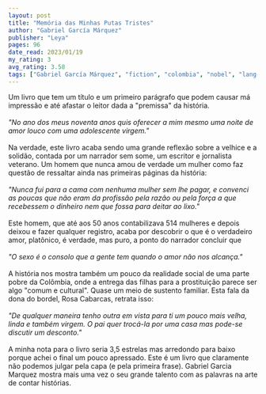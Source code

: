 ```yaml
---
layout: post
title: "Memória das Minhas Putas Tristes"
author: "Gabriel García Márquez"
publisher: "Leya"
pages: 96
date_read: 2023/01/19
my_rating: 3
avg_rating: 3.58
tags: ["Gabriel García Márquez", "fiction", "colombia", "nobel", "lang-pt"]
---
```


Um livro que tem um título e um primeiro parágrafo que podem causar má impressão e até afastar o leitor dada a "premissa" da história.<br/><i><br/>"No ano dos meus noventa anos quis oferecer a mim mesmo uma noite de amor louco com uma adolescente virgem."<br/></i><br/>Na verdade, este livro acaba sendo uma grande reflexão sobre a velhice e a solidão, contada por um narrador sem some, um escritor e jornalista veterano. Um homem que nunca amou de verdade um mulher como faz questão de ressaltar ainda nas primeiras páginas da história:<br/><i><br/>"Nunca fui para a cama com nenhuma mulher sem lhe pagar, e convenci as poucas que não eram da profissão pela razão ou pela força a que recebessem o dinheiro nem que fossa para deitar ao lixo."<br/></i><br/>Este homem, que até aos 50 anos contabilizava 514 mulheres e depois deixou e fazer qualquer registro, acaba por descobrir o que é o verdadeiro amor, platônico, é verdade, mas puro, a ponto do narrador concluir que <br/><i><br/>"O sexo é o consolo que a gente tem quando o amor não nos alcança."<br/></i><br/>A história nos mostra também um pouco da realidade social de uma parte pobre da Colômbia, onde a entrega das filhas para a prostituição parece ser algo "comum e cultural". Quase um meio de sustento familiar. Esta fala da dona do bordel, Rosa Cabarcas, retrata isso:<br/><i><br/>"De qualquer maneira tenho outra em vista para ti um pouco mais velha, linda e também virgem. O pai quer trocá-la por uma casa mas pode-se discutir um desconto."<br/></i><br/>A minha nota para o livro seria 3,5 estrelas mas arredondo para baixo porque achei o final um pouco apressado. Este é um livro que claramente não podemos julgar pela capa (e pela primeira frase). Gabriel Garcia Marquez mostra mais uma vez o seu grande talento com as palavras na arte de contar histórias.

